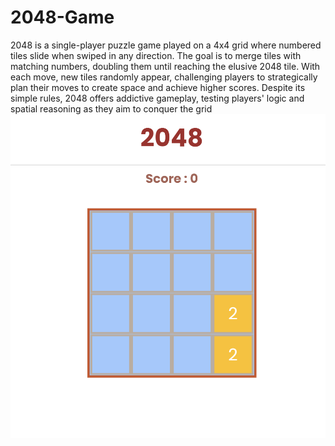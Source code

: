 # 2048-Game
2048 is a single-player puzzle game played on a 4x4 grid where numbered tiles slide when swiped in any direction. The goal is to merge tiles with matching numbers, doubling them until reaching the elusive 2048 tile. With each move, new tiles randomly appear, challenging players to strategically plan their moves to create space and achieve higher scores. Despite its simple rules, 2048 offers addictive gameplay, testing players' logic and spatial reasoning as they aim to conquer the grid
![Example Image](/src/image.png)
